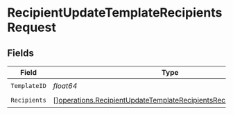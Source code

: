 # RecipientUpdateTemplateRecipientsRequest


## Fields

| Field                                                                                                                                                  | Type                                                                                                                                                   | Required                                                                                                                                               | Description                                                                                                                                            |
| ------------------------------------------------------------------------------------------------------------------------------------------------------ | ------------------------------------------------------------------------------------------------------------------------------------------------------ | ------------------------------------------------------------------------------------------------------------------------------------------------------ | ------------------------------------------------------------------------------------------------------------------------------------------------------ |
| `TemplateID`                                                                                                                                           | *float64*                                                                                                                                              | :heavy_check_mark:                                                                                                                                     | N/A                                                                                                                                                    |
| `Recipients`                                                                                                                                           | [][operations.RecipientUpdateTemplateRecipientsRecipientRequestBody](../../models/operations/recipientupdatetemplaterecipientsrecipientrequestbody.md) | :heavy_check_mark:                                                                                                                                     | N/A                                                                                                                                                    |